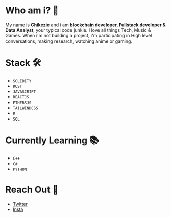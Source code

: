 # Who am i? 🤔
My name is **Chikezie** and i am **blockchain developer, Fullstack developer & Data Analyst**, your typical code junkie. I love all things Tech, Music & Games. When i'm not building a project, i'm participating in High level conversations, making research, watching anime or gaming. 

# Stack 🛠
- `SOLIDITY`
- `RUST`
- `JAVASCRIPT`
- `REACTJS`
- `ETHERSJS`
- `TAILWINDCSS`
- `R`
- `SQL`

# Currently Learning 📚
- `C++`
- `C#`
- `PYTHON`

# Reach Out 🤙
- [Twitter](https://twitter.com/longlivethrill)
- [Insta](https://www.instagram.com/3illbaby/)

